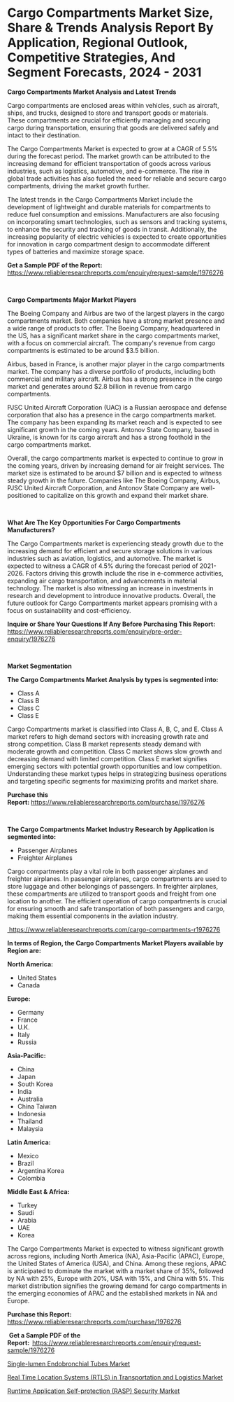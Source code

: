 <p><h1>Cargo Compartments Market Size, Share & Trends Analysis Report By Application, Regional Outlook, Competitive Strategies, And Segment Forecasts, 2024 - 2031</h1></p><p><strong>Cargo Compartments Market Analysis and Latest Trends</strong></p>
<p><p>Cargo compartments are enclosed areas within vehicles, such as aircraft, ships, and trucks, designed to store and transport goods or materials. These compartments are crucial for efficiently managing and securing cargo during transportation, ensuring that goods are delivered safely and intact to their destination.</p><p>The Cargo Compartments Market is expected to grow at a CAGR of 5.5% during the forecast period. The market growth can be attributed to the increasing demand for efficient transportation of goods across various industries, such as logistics, automotive, and e-commerce. The rise in global trade activities has also fueled the need for reliable and secure cargo compartments, driving the market growth further.</p><p>The latest trends in the Cargo Compartments Market include the development of lightweight and durable materials for compartments to reduce fuel consumption and emissions. Manufacturers are also focusing on incorporating smart technologies, such as sensors and tracking systems, to enhance the security and tracking of goods in transit. Additionally, the increasing popularity of electric vehicles is expected to create opportunities for innovation in cargo compartment design to accommodate different types of batteries and maximize storage space.</p></p>
<p><strong>Get a Sample PDF of the Report:&nbsp;</strong> <a href="https://www.reliableresearchreports.com/enquiry/request-sample/1976276">https://www.reliableresearchreports.com/enquiry/request-sample/1976276</a></p>
<p>&nbsp;</p>
<p><strong>Cargo Compartments Major Market Players</strong></p>
<p><p>The Boeing Company and Airbus are two of the largest players in the cargo compartments market. Both companies have a strong market presence and a wide range of products to offer. The Boeing Company, headquartered in the US, has a significant market share in the cargo compartments market, with a focus on commercial aircraft. The company's revenue from cargo compartments is estimated to be around $3.5 billion.</p><p>Airbus, based in France, is another major player in the cargo compartments market. The company has a diverse portfolio of products, including both commercial and military aircraft. Airbus has a strong presence in the cargo market and generates around $2.8 billion in revenue from cargo compartments.</p><p>PJSC United Aircraft Corporation (UAC) is a Russian aerospace and defense corporation that also has a presence in the cargo compartments market. The company has been expanding its market reach and is expected to see significant growth in the coming years. Antonov State Company, based in Ukraine, is known for its cargo aircraft and has a strong foothold in the cargo compartments market.</p><p>Overall, the cargo compartments market is expected to continue to grow in the coming years, driven by increasing demand for air freight services. The market size is estimated to be around $7 billion and is expected to witness steady growth in the future. Companies like The Boeing Company, Airbus, PJSC United Aircraft Corporation, and Antonov State Company are well-positioned to capitalize on this growth and expand their market share.</p></p>
<p>&nbsp;</p>
<p><strong>What Are The Key Opportunities For Cargo Compartments Manufacturers?</strong></p>
<p><p>The Cargo Compartments market is experiencing steady growth due to the increasing demand for efficient and secure storage solutions in various industries such as aviation, logistics, and automotive. The market is expected to witness a CAGR of 4.5% during the forecast period of 2021-2026. Factors driving this growth include the rise in e-commerce activities, expanding air cargo transportation, and advancements in material technology. The market is also witnessing an increase in investments in research and development to introduce innovative products. Overall, the future outlook for Cargo Compartments market appears promising with a focus on sustainability and cost-efficiency.</p></p>
<p><strong>Inquire or Share Your Questions If Any Before Purchasing This Report:</strong> <a href="https://www.reliableresearchreports.com/enquiry/pre-order-enquiry/1976276">https://www.reliableresearchreports.com/enquiry/pre-order-enquiry/1976276</a></p>
<p>&nbsp;</p>
<p><strong>Market Segmentation</strong></p>
<p><strong>The Cargo Compartments Market Analysis by types is segmented into:</strong></p>
<p><ul><li>Class A</li><li>Class B</li><li>Class C</li><li>Class E</li></ul></p>
<p><p>Cargo Compartments market is classified into Class A, B, C, and E. Class A market refers to high demand sectors with increasing growth rate and strong competition. Class B market represents steady demand with moderate growth and competition. Class C market shows slow growth and decreasing demand with limited competition. Class E market signifies emerging sectors with potential growth opportunities and low competition. Understanding these market types helps in strategizing business operations and targeting specific segments for maximizing profits and market share.</p></p>
<p><strong>Purchase this Report:&nbsp;</strong><a href="https://www.reliableresearchreports.com/purchase/1976276">https://www.reliableresearchreports.com/purchase/1976276</a></p>
<p>&nbsp;</p>
<p><strong>The Cargo Compartments Market Industry Research by Application is segmented into:</strong></p>
<p><ul><li>Passenger Airplanes</li><li>Freighter Airplanes</li></ul></p>
<p><p>Cargo compartments play a vital role in both passenger airplanes and freighter airplanes. In passenger airplanes, cargo compartments are used to store luggage and other belongings of passengers. In freighter airplanes, these compartments are utilized to transport goods and freight from one location to another. The efficient operation of cargo compartments is crucial for ensuring smooth and safe transportation of both passengers and cargo, making them essential components in the aviation industry.</p></p>
<p><a href="https://www.reliableresearchreports.com/cargo-compartments-r1976276">&nbsp;https://www.reliableresearchreports.com/cargo-compartments-r1976276</a></p>
<p><strong>In terms of Region, the Cargo Compartments Market Players available by Region are:</strong></p>
<p>
    <p> <strong> North America: </strong>
        <ul>
            <li>United States</li>
            <li>Canada</li>
        </ul>
        </p> 
    <p> <strong> Europe: </strong>
        <ul>
            <li>Germany</li>
            <li>France</li>
            <li>U.K.</li>
            <li>Italy</li>
            <li>Russia</li>
        </ul>
        </p> 
    <p> <strong> Asia-Pacific: </strong>
        <ul>
            <li>China</li>
            <li>Japan</li>
            <li>South Korea</li>
            <li>India</li>
            <li>Australia</li>
            <li>China Taiwan</li>
            <li>Indonesia</li>
            <li>Thailand</li>
            <li>Malaysia</li>
        </ul>
        </p> 
    <p> <strong> Latin America: </strong>
        <ul>
            <li>Mexico</li>
            <li>Brazil</li>
            <li>Argentina Korea</li>
            <li>Colombia</li>
        </ul>
        </p> 
    <p> <strong> Middle East & Africa: </strong>
        <ul>
            <li>Turkey</li>
            <li>Saudi</li>
            <li>Arabia</li>
            <li>UAE</li>
            <li>Korea</li>
        </ul>
    </p>
    </p>
<p><p>The Cargo Compartments Market is expected to witness significant growth across regions, including North America (NA), Asia-Pacific (APAC), Europe, the United States of America (USA), and China. Among these regions, APAC is anticipated to dominate the market with a market share of 35%, followed by NA with 25%, Europe with 20%, USA with 15%, and China with 5%. This market distribution signifies the growing demand for cargo compartments in the emerging economies of APAC and the established markets in NA and Europe.</p></p>
<p><strong>Purchase this Report: </strong><a href="https://www.reliableresearchreports.com/purchase/1976276">https://www.reliableresearchreports.com/purchase/1976276</a></p>
<p>&nbsp;<strong>Get a Sample PDF of the Report:&nbsp;&nbsp;</strong><a href="https://www.reliableresearchreports.com/enquiry/request-sample/1976276">https://www.reliableresearchreports.com/enquiry/request-sample/1976276</a></p>
<p><strong></strong></p>
<p><p><a href="https://view.publitas.com/reportprime-1/global-single-lumen-endobronchial-tubes-market-focus-on-application-end-use-industry-type-equipment-and-region-analysis-and-forecast-2024-2031/">Single-lumen Endobronchial Tubes Market</a></p><p><a href="https://github.com/sifatuddin25/Market-Research-Report-List-1/blob/main/real-time-location-systems-rtls-in-transportation-and-logistics-market.md">Real Time Location Systems (RTLS) in Transportation and Logistics Market</a></p><p><a href="https://github.com/wrwgzwbr35/Market-Research-Report-List-1/blob/main/runtime-application-self-protection-rasp-security-market.md">Runtime Application Self-protection (RASP) Security Market</a></p></p>